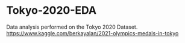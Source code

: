 # Tokyo-2020-EDA
Data analysis performed on the Tokyo 2020 Dataset.
https://www.kaggle.com/berkayalan/2021-olympics-medals-in-tokyo
